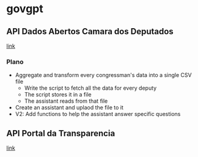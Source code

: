 # govgpt

## API Dados Abertos Camara dos Deputados

[link](https://dadosabertos.camara.leg.br/swagger/api.html)

### Plano

- Aggregate and transform every congressman's data into a single CSV file
  - Write the script to fetch all the data for every deputy
  - The script stores it in a file
  - The assistant reads from that file
- Create an assistant and uplaod the file to it
- V2: Add functions to help the assistant answer specific questions

## API Portal da Transparencia

[link](https://api.portaldatransparencia.gov.br/swagger-ui/index.html)
